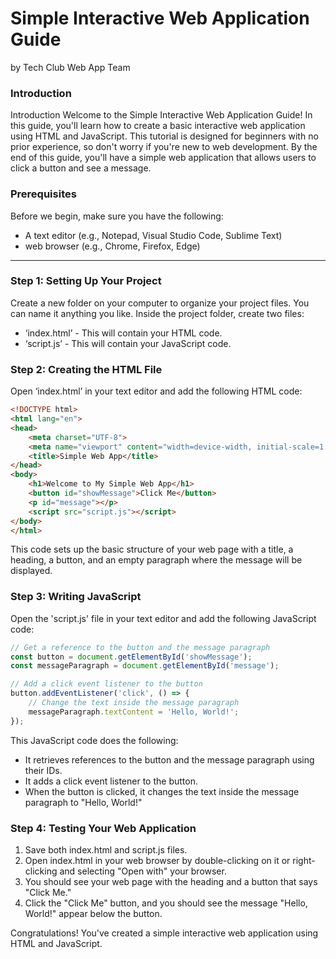 # Simple Interactive Web Application Guide
by Tech Club Web App Team


### Introduction
Introduction
Welcome to the Simple Interactive Web Application Guide! In this guide, you'll learn how to create a basic interactive web application using HTML and JavaScript. This tutorial is designed for beginners with no prior experience, so don't worry if you're new to web development. By the end of this guide, you'll have a simple web application that allows users to click a button and see a message.

### Prerequisites
Before we begin, make sure you have the following:
* A text editor (e.g., Notepad, Visual Studio Code, Sublime Text)
* web browser (e.g., Chrome, Firefox, Edge)

-----

### Step 1: Setting Up Your Project
Create a new folder on your computer to organize your project files. You can name it anything you like.
Inside the project folder, create two files:
* ‘index.html’ - This will contain your HTML code.
* ‘script.js’ - This will contain your JavaScript code.


### Step 2: Creating the HTML File
Open ‘index.html’ in your text editor and add the following HTML code:


```html
<!DOCTYPE html>
<html lang="en">
<head>
    <meta charset="UTF-8">
    <meta name="viewport" content="width=device-width, initial-scale=1.0">
    <title>Simple Web App</title>
</head>
<body>
    <h1>Welcome to My Simple Web App</h1>
    <button id="showMessage">Click Me</button>
    <p id="message"></p>
    <script src="script.js"></script>
</body>
</html>
```

This code sets up the basic structure of your web page with a title, a heading, a button, and an empty paragraph where the message will be displayed.

### Step 3: Writing JavaScript
Open the 'script.js' file in your text editor and add the following JavaScript code:

``` javascript
// Get a reference to the button and the message paragraph
const button = document.getElementById('showMessage');
const messageParagraph = document.getElementById('message');

// Add a click event listener to the button
button.addEventListener('click', () => {
    // Change the text inside the message paragraph
    messageParagraph.textContent = 'Hello, World!';
});
```

This JavaScript code does the following:
* It retrieves references to the button and the message paragraph using their IDs.
* It adds a click event listener to the button.
* When the button is clicked, it changes the text inside the message paragraph to "Hello, World!"


### Step 4: Testing Your Web Application
1. Save both index.html and script.js files.
2. Open index.html in your web browser by double-clicking on it or right-clicking and selecting "Open with" your browser.
3. You should see your web page with the heading and a button that says "Click Me."
4. Click the "Click Me" button, and you should see the message "Hello, World!" appear below the button.

Congratulations! You've created a simple interactive web application using HTML and JavaScript.

